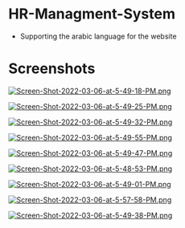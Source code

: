 # HR-Managment-System


* Supporting the arabic language for the website


# Screenshots
[![Screen-Shot-2022-03-06-at-5-49-18-PM.png](https://i.postimg.cc/kgYnwSPp/Screen-Shot-2022-03-06-at-5-49-18-PM.png)](https://postimg.cc/sMSdgvXY)

[![Screen-Shot-2022-03-06-at-5-49-25-PM.png](https://i.postimg.cc/8PtDPvcz/Screen-Shot-2022-03-06-at-5-49-25-PM.png)](https://postimg.cc/TpLBtpnz)

[![Screen-Shot-2022-03-06-at-5-49-32-PM.png](https://i.postimg.cc/Bnz02GxW/Screen-Shot-2022-03-06-at-5-49-32-PM.png)](https://postimg.cc/DS1HKHj5)

[![Screen-Shot-2022-03-06-at-5-49-55-PM.png](https://i.postimg.cc/SK9w8YS8/Screen-Shot-2022-03-06-at-5-49-55-PM.png)](https://postimg.cc/bGzCfJ2N)

[![Screen-Shot-2022-03-06-at-5-49-47-PM.png](https://i.postimg.cc/7YLd9WPq/Screen-Shot-2022-03-06-at-5-49-47-PM.png)](https://postimg.cc/4nrWNwh0)

[![Screen-Shot-2022-03-06-at-5-48-53-PM.png](https://i.postimg.cc/C5Ch46wG/Screen-Shot-2022-03-06-at-5-48-53-PM.png)](https://postimg.cc/kR4PJs6G)

[![Screen-Shot-2022-03-06-at-5-49-01-PM.png](https://i.postimg.cc/Y0CnXvHd/Screen-Shot-2022-03-06-at-5-49-01-PM.png)](https://postimg.cc/xJB38Tqm)

[![Screen-Shot-2022-03-06-at-5-57-58-PM.png](https://i.postimg.cc/DzMsLmzr/Screen-Shot-2022-03-06-at-5-57-58-PM.png)](https://postimg.cc/bG1sjykr)

[![Screen-Shot-2022-03-06-at-5-49-38-PM.png](https://i.postimg.cc/SRmFmQp9/Screen-Shot-2022-03-06-at-5-49-38-PM.png)](https://postimg.cc/HcvP2gnW)
